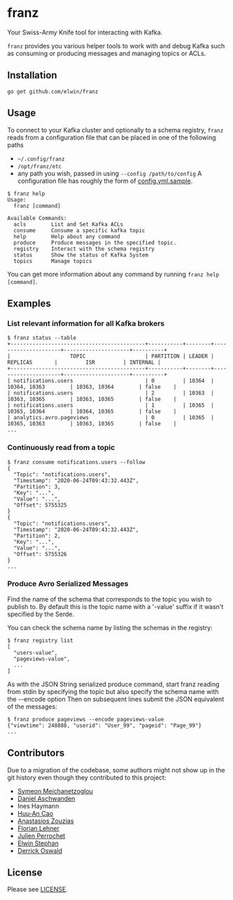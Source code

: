# franz

Your Swiss-Army Knife tool for interacting with Kafka.

`franz` provides you various helper tools to work with and debug Kafka such as consuming or producing messages and
managing topics or ACLs.

## Installation
```console
go get github.com/elwin/franz
```

## Usage
To connect to your Kafka cluster and optionally to a schema registry, `franz` reads from a configuration file that can be
placed in one of the following paths
- `~/.config/franz`
- `/opt/franz/etc`
- any path you wish, passed in using `--config /path/to/config`
A configuration file has roughly the form of [config.yml.sample](config.yml.sample).

```console
$ franz help
Usage:
  franz [command]

Available Commands:
  acls        List and Set Kafka ACLs
  consume     Consume a specific kafka topic
  help        Help about any command
  produce     Produce messages in the specified topic.
  registry    Interact with the schema registry
  status      Show the status of Kafka System
  topics      Manage topics
```

You can get more information about any command by running `franz help [command]`.

## Examples
### List relevant information for all Kafka brokers
```console
$ franz status --table
+-------------------------------------------+-----------+--------+---------------------+---------------------+----------+
|                   TOPIC                   | PARTITION | LEADER |      REPLICAS       |         ISR         | INTERNAL |
+-------------------------------------------+-----------+--------+---------------------+---------------------+----------+
| notifications.users                       | 0         | 10364  | 10364, 10363        | 10363, 10364        | false    |
| notifications.users                       | 2         | 10363  | 10363, 10365        | 10363, 10365        | false    |
| notifications.users                       | 1         | 10365  | 10365, 10364        | 10364, 10365        | false    |
| analytics.avro.pageviews                  | 0         | 10365  | 10365, 10363        | 10363, 10365        | false    |
...
```

### Continuously read from a topic
```console
$ franz consume notifications.users --follow
{
  "Topic": "notifications.users",
  "Timestamp": "2020-06-24T09:43:32.443Z",
  "Partition": 3,
  "Key": "...",
  "Value": "...",
  "Offset": 5755325
}
{
  "Topic": "notifications.users",
  "Timestamp": "2020-06-24T09:43:32.443Z",
  "Partition": 2,
  "Key": "...",
  "Value": "...",
  "Offset": 5755326
}
...
```

### Produce Avro Serialized Messages

Find the name of the schema that corresponds to the topic you wish to publish to.
By default this is the topic name with a '-value' suffix if it wasn't specified by the Serde.

You can check the schema name by listing the schemas in the registry:
```console
$ franz registry list
[
  "users-value",
  "pageviews-value",
  ...
]
```
As with the JSON String serialized produce command, start franz reading from stdin
by specifying the topic but also specify the schema name with the --encode option
Then on subsequent lines submit the JSON equivalent of the messages:
```console
$ franz produce pageviews --encode pageviews-value
{"viewtime": 248888, "userid": "User_99", "pageid": "Page_99"}
...
```

## Contributors
Due to a migration of the codebase, some authors might not show up in the git history even though they contributed to
this project:
- [Symeon Meichanetzoglou](https://github.com/symaras)
- [Daniel Aschwanden](https://github.com/nimdanitro)
- Ines Haymann
- [Huu-An Cao](https://github.com/Huuancao)
- [Anastasios Zouzias](https://github.com/zouzias)
- [Florian Lehner](https://github.com/florianl)
- [Julien Perrochet](https://github.com/Shastick)
- [Elwin Stephan](https://github.com/elwin)
- [Derrick Oswald](https://github.com/derrickoswald)

## License
Please see [LICENSE](LICENSE).
